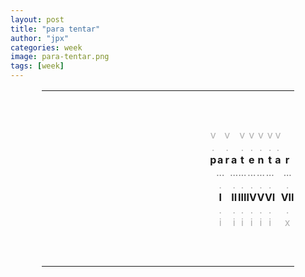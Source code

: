 ```yaml
---
layout: post
title: "para tentar"
author: "jpx"
categories: week
image: para-tentar.png
tags: [week]
---
```


<html>
<head>
<style>
table#t02, th, td {
  border-width:5px;  
  border-style:none;
  padding: 0px;
  width:80%; 
  margin-left:auto; 
  margin-right:auto;
  table-layout: fixed;
  align-content: center;
  text-align:center;
}
div.nota {
  font-size: x-small;
  text-align:right;
  font-style: normal;
  color: rgb(175, 175, 175);
}
div.ast {
  font-weight: bold;
}
div.let {
  color: rgb(123, 123, 123);
}
div.inner {
  font-style: italic;
  text-align:justify;
  color: rgb(175, 175, 175);
  font-size: small;
}
div.risc {
  color: rgb(175, 175, 175);
}
</style>
</head>
<body>

<table id="t02">
  <tr>
    <td colspan="15">&nbsp;</td>
  </tr>
  <tr>
    <td colspan="15">&nbsp;</td>
  </tr>
  <tr>
    <td colspan="15">&nbsp;</td>
  </tr>
  <tr>
    <td></td>
    <td></td>
    <td><div class="risc">v</div></td>
	  <td></td>
    <td><div class="risc">v</div></td>
	  <td></td>
	  <td></td>
    <td><div class="risc">v</div></td>
    <td><div class="risc">v</div></td>
    <td><div class="risc">v</div></td>
    <td><div class="risc">v</div></td>
	  <td><div class="risc">v</div></td>
    <td></td>
    <td></td>
    <td></td>
  </tr>
  <tr>
    <td></td>
    <td></td>
    <td><div class="risc">.</div></td>
	  <td></td>
	  <td><div class="risc">.</div></td>
	  <td></td>
    <td></td>
    <td><div class="risc">.</div></td>
    <td><div class="risc">.</div></td>
    <td><div class="risc">.</div></td>
    <td><div class="risc">.</div></td>
	  <td><div class="risc">.</div></td>
    <td></td>
    <td></td>
    <td></td>
  </tr>
  <tr>
    <td></td>
    <td></td>
    <th>p</th>
    <th>a</th>
    <th>r</th>
	  <th>a</th>
	  <td></td>
	  <th>t</th>
    <th>e</th>
    <th>n</th>
    <th>t</th>
	  <th>a</th>
    <th>r</th>
    <td></td>
    <td></td>
  </tr>
  <tr>
    <td></td>
    <td></td>
    <td></td>
    <td><div class="let">...</div></td>
	  <td></td>
	  <td><div class="let">...</div></td>
	  <td></td>
    <td><div class="let">...</div></td>
    <td><div class="let">...</div></td>
    <td><div class="let">...</div></td>
	  <td><div class="let">...</div></td>
    <td></td>
    <td><div class="let">...</div></td>
    <td></td>
    <td></td>
  </tr>
  <tr>
    <td></td>
    <td></td>
    <td></td>
    <td><div class="risc">.</div></td>
	  <td></td>
	  <td><div class="risc">.</div></td>
    <td></td>
    <td><div class="risc">.</div></td>
    <td><div class="risc">.</div></td>
    <td><div class="risc">.</div></td>
	  <td><div class="risc">.</div></td>
    <td></td>
    <td><div class="risc">.</div></td>
    <td></td>
    <td></td>
  </tr>
  <tr>
    <td></td>
    <td></td>
    <td></td>
    <td><div class="ast">I</div></td>
    <td></td>
    <td><div class="ast">II</div></td>
    <td></td>
	  <td><div class="ast">III</div></td>
    <td><div class="ast">IV</div></td>
    <td><div class="ast">V</div></td>
    <td><div class="ast">VI</div></td>
    <td></td>
	  <td><div class="ast">VII</div></td>
    <td></td>
    <td></td>
  </tr>
  <tr>
    <td></td>
    <td></td>
    <td></td>
    <td><div class="risc">.</div></td>
	  <td></td>
	  <td><div class="risc">.</div></td>
    <td></td>
    <td><div class="risc">.</div></td>
    <td><div class="risc">.</div></td>
    <td><div class="risc">.</div></td>
	  <td><div class="risc">.</div></td>
    <td></td>
    <td><div class="risc">.</div></td>
    <td></td>
    <td></td>
  </tr>
  <tr>
    <td></td>
    <td></td>
    <td></td>
    <td><div class="risc">i</div></td>
	  <td></td>
	  <td><div class="risc">i</div></td>
    <td></td>
    <td><div class="risc">i</div></td>
    <td><div class="risc">i</div></td>
    <td><div class="risc">i</div></td>
	  <td><div class="risc">i</div></td>
    <td></td>
    <td><div class="risc">x</div></td>
    <td></td>
    <td></td>
  </tr>
  <tr>
    <td colspan="15">&nbsp;</td>
  </tr>
  <tr>
    <td colspan="15">&nbsp;</td>
  </tr>
  <tr>
    <td colspan="15">&nbsp;</td>
  </tr>
</table>
